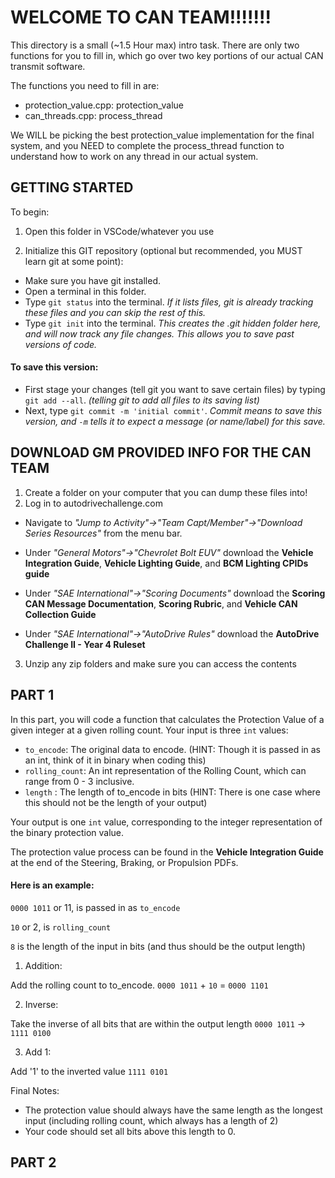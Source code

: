 # WELCOME TO CAN TEAM!!!!!!!

This directory is a small (~1.5 Hour max) intro task. There are only two functions for you to fill in, which go over two key portions of our actual CAN transmit software.

The functions you need to fill in are:
- protection_value.cpp:     protection_value
- can_threads.cpp:          process_thread

We WILL be picking the best protection_value implementation for the final system, and you NEED to complete the process_thread function to understand how to work on any thread in our actual system. 

## GETTING STARTED
To begin:

1. Open this folder in VSCode/whatever you use

2. Initialize this GIT repository (optional but recommended, you MUST learn git at some point):
- Make sure you have git installed.
- Open a terminal in this folder.
- Type `git status` into the terminal. *If it lists files, git is already tracking these files and you can skip the rest of this.*
- Type `git init` into the terminal. *This creates the .git hidden folder here, and will now track any file changes. This allows you to save past versions of code.*


#### To save this version:
- First stage your changes (tell git you want to save certain files) by typing `git add --all`. *(telling git to add all files to its saving list)*
- Next, type `git commit -m 'initial commit'`. *Commit means to save this version, and `-m` tells it to expect a message (or name/label) for this save.*

## DOWNLOAD GM PROVIDED INFO FOR THE CAN TEAM
1. Create a folder on your computer that you can dump these files into!
2. Log in to autodrivechallenge.com
- Navigate to *"Jump to Activity"->"Team Capt/Member"->"Download Series Resources"* from the menu bar.

- Under *"General Motors"->"Chevrolet Bolt EUV"* download the **Vehicle Integration Guide**, **Vehicle Lighting Guide**, and **BCM Lighting CPIDs guide**

- Under *"SAE International"->"Scoring Documents"* download the **Scoring CAN Message Documentation**, **Scoring Rubric**, and **Vehicle CAN Collection Guide**

- Under *"SAE International"->"AutoDrive Rules"* download the **AutoDrive Challenge II - Year 4 Ruleset**
3. Unzip any zip folders and make sure you can access the contents

## PART 1
In this part, you will code a function that calculates the Protection Value of a given integer at a given rolling count. 
Your input is three `int` values:
- `to_encode`: The original data to encode. (HINT: Though it is passed in as an int, think of it in binary when coding this)
- `rolling_count`: An int representation of the Rolling Count, which can range from 0 - 3 inclusive.
- `length` : The length of to_encode in bits (HINT: There is one case where this should not be the length of your output)

Your output is one `int` value, corresponding to the integer representation of the binary protection value.


The protection value process can be found in the **Vehicle Integration Guide** at the end of the Steering, Braking, or Propulsion PDFs.

#### Here is an example:

`0000 1011` or 11, is passed in as `to_encode`

`10` or 2, is `rolling_count`

`8` is the length of the input in bits (and thus should be the output length)

1. Addition:

Add the rolling count to to_encode.
`0000 1011` + `10` = `0000 1101`

2. Inverse:

Take the inverse of all bits that are within the output length
`0000 1011` -> `1111 0100`

3. Add 1:

Add '1' to the inverted value
`1111 0101`

Final Notes: 
- The protection value should always have the same length as the longest input (including rolling count, which always has a length of 2)
- Your code should set all bits above this length to 0.

## PART 2


